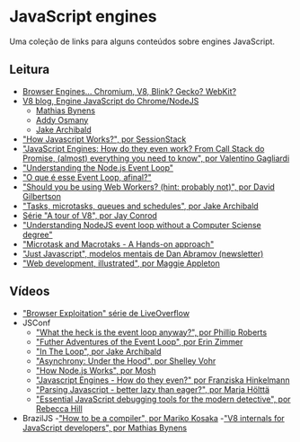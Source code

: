 # JavaScript engines
Uma coleção de links para alguns conteúdos sobre engines JavaScript.

## Leitura
- [Browser Engines... Chromium, V8, Blink? Gecko? WebKit?](https://medium.com/@jonbiro/browser-engines-chromium-v8-blink-gecko-webkit-98d6b0490968)
- [V8 blog, Engine JavaScript do Chrome/NodeJS](https://v8.dev)
    - [Mathias Bynens](https://mathiasbynens.be)
    - [Addy Osmany](https://addyosmani.com)
    - [Jake Archibald](https://jakearchibald.com)
- ["How Javascript Works?", por SessionStack](https://blog.sessionstack.com/tagged/tutorial)
- ["JavaScript Engines: How do they even work? From Call Stack do Promise, (almost) everything you need to know", por Valentino Gagliardi](https://www.valentinog.com/blog/engines/)
- ["Understanding the Node.js Event Loop"](https://blog.risingstack.com/node-js-at-scale-understanding-node-js-event-loop/)
- ["O que é esse Event Loop, afinal?"](https://imasters.com.br/front-end/node-js-o-que-e-esse-event-loop-afinal)
- ["Should you be using Web Workers? (hint: probably not)", por David Gilbertson](https://medium.com/@david.gilbertson/should-you-should-be-using-web-workers-hint-probably-not-9b6d26dc8c6a)
- ["Tasks, microtasks, queues and schedules", por Jake Archibald](https://jakearchibald.com/2015/tasks-microtasks-queues-and-schedules/)
- [Série "A tour of V8", por Jay Conrod](http://jayconrod.com/posts/51/a-tour-of-v8--full-compiler)
- ["Understanding NodeJS event loop without a Computer Sciense degree"](https://medium.com/@bohou/understanding-nodejs-event-loop-without-a-computer-science-degree-e1c9250d583f)
- ["Microtask and Macrotaks - A Hands-on approach"](https://blog.bitsrc.io/microtask-and-macrotask-a-hands-on-approach-5d77050e2168)
- ["Just Javascript", modelos mentais de Dan Abramov (newsletter)](https://justjavascript.com/)
- ["Web development, illustrated", por Maggie Appleton](https://illustrated.dev/)

## Vídeos
- ["Browser Exploitation" série de LiveOverflow](https://liveoverflow.com/tag/browser-exploitation/)
- JSConf
    - ["What the heck is the event loop anyway?", por Phillip Roberts](https://www.youtube.com/watch?v=8aGhZQkoFbQ)
    - ["Futher Adventures of the Event Loop", por Erin Zimmer](https://www.youtube.com/watch?v=u1kqx6AenYw)
    - ["In The Loop", por Jake Archibald](https://www.youtube.com/watch?v=cCOL7MC4Pl0)
    - ["Asynchrony: Under the Hood", por Shelley Vohr](https://www.youtube.com/watch?v=SrNQS8J67zc)
    - ["How Node.js Works", por Mosh](https://www.youtube.com/watch?v=jOupHNvDIq8)
    - ["Javascript Engines - How do they even?" por Franziska Hinkelmann](https://youtu.be/p-iiEDtpy6I)
    - ["Parsing Javascript - better lazy than eager?", por Marja Hölttä](https://youtu.be/Fg7niTmNNLg)
    - ["Essential JavaScript debugging tools for the modern detective", por Rebecca Hill](https://www.youtube.com/watch?v=TtsvMRxmfGA)
- BrazilJS
    -["How to be a compiler", por Mariko Kosaka](https://www.youtube.com/watch?v=rHCWQ0b3mWg)
    -["V8 internals for JavaScript developers", por Mathias Bynens](https://www.youtube.com/watch?v=i3LRWERf74M)
